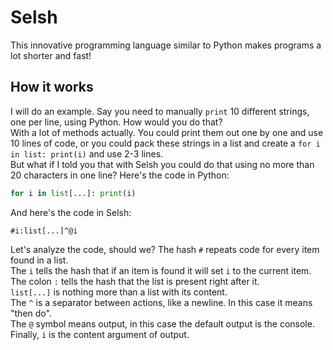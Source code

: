 # Selsh
This innovative programming language similar to Python makes programs a lot shorter and fast!
## How it works
I will do an example. Say you need to manually ```print``` 10 different strings, one per line, using Python. How would you do that?  
With a lot of methods actually. You could print them out one by one and use 10 lines of code, or you could pack these strings in a list and create a ```for i in list: print(i)``` and use 2-3 lines.  
But what if I told you that with Selsh you could do that using no more than 20 characters in one line?
Here's the code in Python:
``` python
for i in list[...]: print(i)
```
And here's the code in Selsh:
```
#i:list[...]^@i
```
Let's analyze the code, should we?
The hash ```#``` repeats code for every item found in a list.  
The ```i``` tells the hash that if an item is found it will set ```i``` to the current item.  
The colon ```:``` tells the hash that the list is present right after it.  
```list[...]``` is nothing more than a list with its content.  
The ```^``` is a separator between actions, like a newline. In this case it means "then do".  
The ```@``` symbol means output, in this case the default output is the console.  
Finally, ```i``` is the content argument of output.
